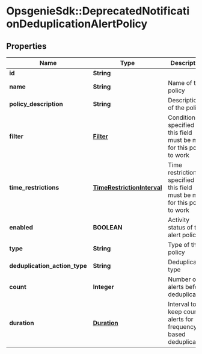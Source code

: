 # OpsgenieSdk::DeprecatedNotificationDeduplicationAlertPolicy

## Properties
Name | Type | Description | Notes
------------ | ------------- | ------------- | -------------
**id** | **String** |  | [optional] 
**name** | **String** | Name of the policy | [optional] 
**policy_description** | **String** | Description of the policy | [optional] 
**filter** | [**Filter**](Filter.md) | Conditions specified in this field must be met for this policy to work | [optional] 
**time_restrictions** | [**TimeRestrictionInterval**](TimeRestrictionInterval.md) | Time restrictions specified in this field must be met for this policy to work | [optional] 
**enabled** | **BOOLEAN** | Activity status of the alert policy | [optional] 
**type** | **String** | Type of the policy | 
**deduplication_action_type** | **String** | Deduplication type | [optional] 
**count** | **Integer** | Number of alerts before deduplication | [optional] 
**duration** | [**Duration**](Duration.md) | Interval to keep count of alerts for frequency based deduplication | [optional] 


